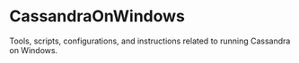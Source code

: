 # CassandraOnWindows
Tools, scripts, configurations, and instructions related to running Cassandra on Windows.
